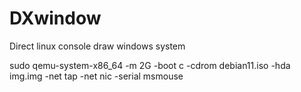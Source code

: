 # DXwindow
Direct linux console draw windows system

sudo qemu-system-x86_64 -m 2G -boot c -cdrom debian11.iso -hda img.img -net tap -net nic -serial msmouse
